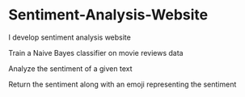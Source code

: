 # Sentiment-Analysis-Website
I develop sentiment analysis website 

Train a Naive Bayes classifier on movie reviews data

Analyze the sentiment of a given text

Return the sentiment along with an emoji representing the sentiment
